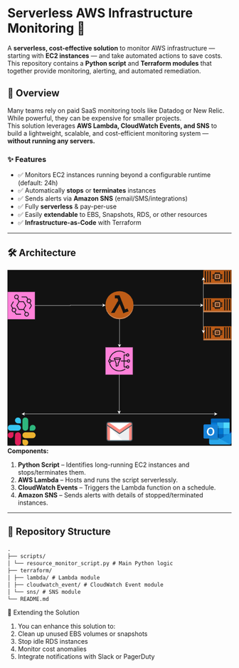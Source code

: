 # Serverless AWS Infrastructure Monitoring 🚀

A **serverless, cost-effective solution** to monitor AWS infrastructure — starting with **EC2 instances** — and take automated actions to save costs.  
This repository contains a **Python script** and **Terraform modules** that together provide monitoring, alerting, and automated remediation.

## 📌 Overview
Many teams rely on paid SaaS monitoring tools like Datadog or New Relic. While powerful, they can be expensive for smaller projects.  
This solution leverages **AWS Lambda, CloudWatch Events, and SNS** to build a lightweight, scalable, and cost-efficient monitoring system — **without running any servers.**

### ✨ Features
- ✅ Monitors EC2 instances running beyond a configurable runtime (default: 24h)
- ✅ Automatically **stops** or **terminates** instances
- ✅ Sends alerts via **Amazon SNS** (email/SMS/integrations)
- ✅ Fully **serverless** & pay-per-use
- ✅ Easily **extendable** to EBS, Snapshots, RDS, or other resources
- ✅ **Infrastructure-as-Code** with Terraform

---

## 🛠 Architecture
![Architecture Diagram](https://github.com/ApurvPatil46/resource_monitoring/blob/df6a388ad2745549fc41d9e9c1909f8c226b25b7/cost-optimization.png)
**Components:**
1. **Python Script** – Identifies long-running EC2 instances and stops/terminates them.
2. **AWS Lambda** – Hosts and runs the script serverlessly.
3. **CloudWatch Events** – Triggers the Lambda function on a schedule.
4. **Amazon SNS** – Sends alerts with details of stopped/terminated instances.

---

## 📂 Repository Structure
```
.
├── scripts/
│ └── resource_monitor_script.py # Main Python logic
├── terraform/
│ ├── lambda/ # Lambda module
│ ├── cloudwatch_event/ # CloudWatch Event module
│ └── sns/ # SNS module
└── README.md
```

🔧 Extending the Solution
1. You can enhance this solution to:
2. Clean up unused EBS volumes or snapshots
3. Stop idle RDS instances
4. Monitor cost anomalies
5. Integrate notifications with Slack or PagerDuty
